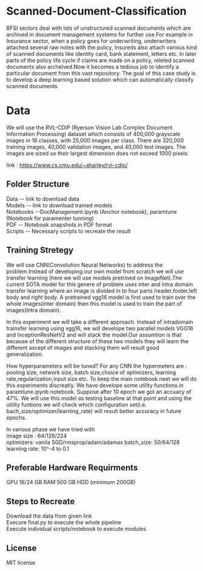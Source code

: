 # Scanned-Document-Classification
BFSI sectors deal with lots of unstructured scanned documents which are archived in document management systems for further use.For example in Insurance sector, when a policy goes for underwriting, underwriters attached several raw notes with the policy, Insureds also attach various kind of scanned documents like identity card, bank statement, letters etc. In later parts of the policy life cycle if claims are made on a policy, releted scanned documents also archeived.Now it becomes a tedious job to identify a particular document from this vast repository. The goal of this case study is to develop a deep learning based solution which can automatically classify scanned documents.

# Data
We will use the RVL-CDIP (Ryerson Vision Lab Complex Document Information Processing) dataset which consists of 400,000 grayscale images in 16 classes, with 25,000 images per class. There are 320,000 training images, 40,000 validation images, and 40,000 test images. The images are sized so their largest dimension does not exceed 1000 pixels.

link : https://www.cs.cmu.edu/~aharley/rvl-cdip/

## Folder Structure
Data -- link to download data                                                                                      
Models -- link to download trained models                                                                                           
Notebooks --DocManagement.ipynb (Anchor notebook), paramtune (Notebook for paramenter tunning)                                                
PDF -- Notebook snapshots in PDF format                                                                                             
Scripts -- Necessary scripts to recreate the result   

## Training Stretegy
We will use CNN(Convolution Neural Networks) to address the problem.Instead of developing our own model from scratch we will use transfer learning (here we will use models pretrined on ImageNet).The current SOTA model for this genere of problem uses inter and intra domain transfer learning where an image is divided in to four parts header,footer,left body and right body. A pretrained vgg16 model is first used to train over the whole images(inter domain) then this model is used to train the part of images(Intra domain).

In this experiment we will take a different approach. Instead of intradomain trainsfer learning using vgg16, we will develope two parallel models VGG16 and InceptionResNetV2 and will stack the model.Our assumtion is that because of the different structure of these two models they will learn the different ascept of images and stacking them will result good generalization.

How hyperparameters will be tuned? For any CNN the hypermeters are : pooling size, network size, batch size,choice of optimizers, learning rate,regularization,input size etc.
To keep the main notebook neet we will do this experiments discreatly. We have develope some utility functions in paramtune.ipynb notebook. Suppose after 10 epoch we got an accuacy of 47%. We will use this model as testing baseline at that point and using the utility funtions we will check which configuration set(i.e. bach_size/optimizer/learning_rate) will result better accuracy in future epochs.

In various phase we have tried with                                                                               
image size : 64/128/224                                                                                                        
optimizers: vanila SGD/rmsprop/adam/adamax
batch_size: 50/64/128                                                                                                         
learning rate: 10^-4 to 0.1                                                                                                        

## Preferable Hardware Requirments
GPU
16/24 GB RAM
500 GB HDD (minimum 200GB)
## Steps to Recreate
Download the data from given link                                                                                                     
Execure final.py to execute the whole pipeline                                                                                       
Execute individual scripts/notebook to execute modules
## License
MIT license
